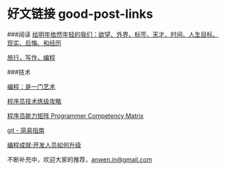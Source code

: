 好文链接 good-post-links
========

###阅读
[给明年依然年轻的我们：欲望、外界、标签、天才、时间、人生目标、现实、后悔、和经历](http://blog.sina.com.cn/s/blog_6e8e05ac0100wu4h.html )

[旅行，写作，编程](http://www.aqee.net/traveling-writing-programming/)

###技术

[编程：是一门艺术](http://kb.cnblogs.com/page/132089/)

[程序员技术练级攻略](http://coolshell.cn/articles/4990.html)

[程序员能力矩阵 Programmer Competency Matrix](http://static.icybear.net/%5BCN%5DProgrammer%20competency%20matrix.htm)

[git - 简易指南](http://rogerdudler.github.com/git-guide/index.zh.html)

[编程成就:开发人员如何升级](http://article.yeeyan.org/view/202760/229967)

不断补充中，欢迎大家的推荐，anwen.in@gmail.com
